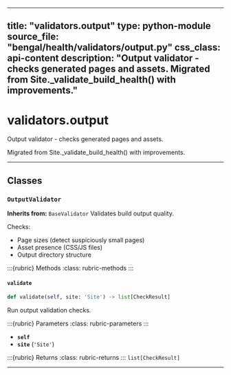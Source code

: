 
---
title: "validators.output"
type: python-module
source_file: "bengal/health/validators/output.py"
css_class: api-content
description: "Output validator - checks generated pages and assets.  Migrated from Site._validate_build_health() with improvements."
---

# validators.output

Output validator - checks generated pages and assets.

Migrated from Site._validate_build_health() with improvements.

---

## Classes

### `OutputValidator`

**Inherits from:** `BaseValidator`
Validates build output quality.

Checks:
- Page sizes (detect suspiciously small pages)
- Asset presence (CSS/JS files)
- Output directory structure




:::{rubric} Methods
:class: rubric-methods
:::
#### `validate`
```python
def validate(self, site: 'Site') -> list[CheckResult]
```

Run output validation checks.



:::{rubric} Parameters
:class: rubric-parameters
:::
- **`self`**
- **`site`** (`'Site'`)

:::{rubric} Returns
:class: rubric-returns
:::
`list[CheckResult]`




---
